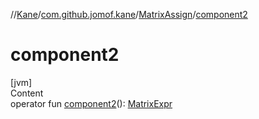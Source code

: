 //[Kane](../../index.md)/[com.github.jomof.kane](../index.md)/[MatrixAssign](index.md)/[component2](component2.md)



# component2  
[jvm]  
Content  
operator fun [component2](component2.md)(): [MatrixExpr](../-matrix-expr/index.md)  



